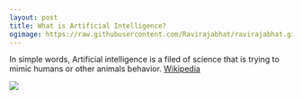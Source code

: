 ```yaml
---
layout: post
title: What is Artificial Intelligence?
ogimage: https://raw.githubusercontent.com/Ravirajabhat/ravirajabhat.github.io/master/images/What_is_Artificial_Inteligence.png
---
```

In simple words, Artificial intelligence is a filed of science that is trying to mimic humans or other animals behavior. [Wikipedia](https://en.wikipedia.org/wiki/Artificial_intelligence)

![](https://raw.githubusercontent.com/Ravirajabhat/ravirajabhat.github.io/master/images/What_is_Artificial_Inteligence.png)
